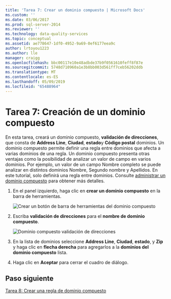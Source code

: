 ```yaml
---
title: 'Tarea 7: Crear un dominio compuesto | Microsoft Docs'
ms.custom: ''
ms.date: 03/06/2017
ms.prod: sql-server-2014
ms.reviewer: ''
ms.technology: data-quality-services
ms.topic: conceptual
ms.assetid: ae778647-1df0-4952-9a69-0ef6177eea9c
author: lrtoyou1223
ms.author: lle
manager: craigg
ms.openlocfilehash: bbc00117e10e48adbde37b9f0561610feff8f87e
ms.sourcegitcommit: 5748d710960a1e3b8bb003d561ff7ceb56202ddb
ms.translationtype: MT
ms.contentlocale: es-ES
ms.lasthandoff: 05/09/2019
ms.locfileid: "65488964"
---
```

# <a name="task-7-creating-a-composite-domain"></a>Tarea 7: Creación de un dominio compuesto
  En esta tarea, creará un dominio compuesto, **validación de direcciones**, que consta de **Address Line**, **Ciudad**, **estado**y  **Código postal** dominios. Un dominio compuesto permite definir una regla entre dominios que afecta a varias dominios de una regla. Un dominio compuesto presenta otras ventajas como la posibilidad de analizar un valor de campo en varios dominios.  Por ejemplo, un valor de un campo Nombre completo se puede analizar en distintos dominios Nombre, Segundo nombre y Apellidos. En este tutorial, solo definirá una regla entre dominios. Consulte [administrar un dominio compuesto](https://msdn.microsoft.com/library/hh510399.aspx) para obtener más detalles.  
  
1.  En el panel izquierdo, haga clic en **crear un dominio compuesto** en la barra de herramientas.  
  
     ![Crear un botón de barra de herramientas del dominio compuesto](../../2014/tutorials/media/et-creatingacompositedomain-01.jpg "crear un botón de barra de herramientas del dominio compuesto")  
  
2.  Escriba **validación de direcciones** para el **nombre de dominio compuesto**.  
  
     ![Dominio compuesto validación de direcciones](../../2014/tutorials/media/et-creatingacompositedomain-02.jpg "dominio compuesto validación de direcciones")  
  
3.  En la lista de dominios seleccione **Address Line**, **Ciudad**, **estado**, y **Zip** y haga clic en **flecha derecha** para agregarlos a la **dominios del dominio compuesto** lista.  
  
4.  Haga clic en **Aceptar** para cerrar el cuadro de diálogo.  
  
## <a name="next-step"></a>Paso siguiente  
 [Tarea 8: Crear una regla de dominio compuesto](../../2014/tutorials/task-8-creating-a-composite-domain-rule.md)  
  
  
